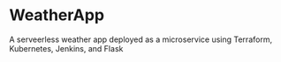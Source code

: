 # WeatherApp
A serveerless weather app deployed as a microservice using Terraform, Kubernetes, Jenkins, and Flask 
